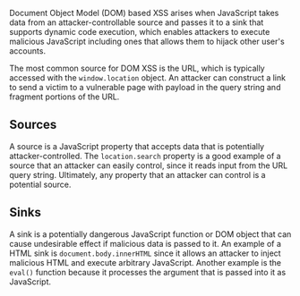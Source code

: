 Document Object Model (DOM) based XSS arises when JavaScript takes data from an attacker-controllable source and passes it to a sink that supports dynamic code execution, which enables attackers to execute malicious JavaScript including ones that allows them to hijack other user's accounts.

The most common source for DOM XSS is the URL, which is typically accessed with the `window.location` object. An attacker can construct a link to send a victim to a vulnerable page with payload in the query string and fragment portions of the URL.

<!-- @TODO: Transfer Sources and Sinks to DOM-based vulnerabilities -->
## Sources
A source is a JavaScript property that accepts data that is potentially attacker-controlled. The `location.search` property is a good example of a source that an attacker can easily control, since it reads input from the URL query string. Ultimately, any property that an attacker can control is a potential source.
## Sinks
A sink is a potentially dangerous JavaScript function or DOM object that can cause undesirable effect if malicious data is passed to it. An example of a HTML sink is `document.body.innerHTML` since it allows an attacker to inject malicious HTML and execute arbitrary JavaScript. Another example is the `eval()` function because it processes the argument that is passed into it as JavaScript.